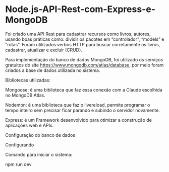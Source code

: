 # Node.js-API-Rest-com-Express-e-MongoDB


Foi criado uma API Rest para cadastrar recursos como livros, autores, usando boas práticas como: dividir os pacotes em “controlador”, “models” e “rotas”. Foram utilizados verbos HTTP para buscar corretamente os livros, cadastrar, atualizar e excluir  (CRUD).

Para implementação do banco de dados MongoDB, foi utilizado os serviços gratuitos do site https://www.mongodb.com/atlas/database, por meio foram criados a base de dados utilizada no sistema.

Bibliotecas utilizadas:

Mongoose: é uma biblioteca que faz essa conexão com a Claude escolhida no MongoDB Atlas.

Nodemon: é uma biblioteca que faz o livereload, permite programar o tempo inteiro sem precisar ficar parando e subindo o servidor novamente.

Express: é um Framework  desenvolvido para otimizar a construção de aplicações web e APIs.


Configuração do banco de dados

Configurando 

Comando para iniciar o sistema:

npm run dev



